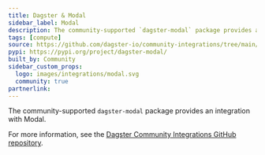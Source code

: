 ```yaml
---
title: Dagster & Modal
sidebar_label: Modal
description: The community-supported `dagster-modal` package provides an integration with Modal.
tags: [compute]
source: https://github.com/dagster-io/community-integrations/tree/main/libraries/dagster-modal
pypi: https://pypi.org/project/dagster-modal/
built_by: Community
sidebar_custom_props:
  logo: images/integrations/modal.svg
  community: true
partnerlink:
---
```


The community-supported `dagster-modal` package provides an integration with Modal.

For more information, see the [Dagster Community Integrations GitHub repository](https://github.com/dagster-io/community-integrations/tree/main/libraries/dagster-modal).
